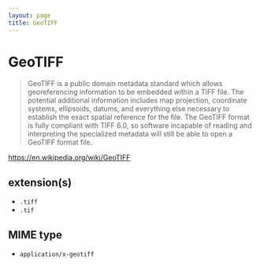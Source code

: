 ```yaml
---
layout: page
title: GeoTIFF
---
```


# GeoTIFF

> GeoTIFF is a public domain metadata standard which allows georeferencing information to be embedded within a TIFF file. The potential additional information includes map projection, coordinate systems, ellipsoids, datums, and everything else necessary to establish the exact spatial reference for the file. The GeoTIFF format is fully compliant with TIFF 6.0, so software incapable of reading and interpreting the specialized metadata will still be able to open a GeoTIFF format file.

https://en.wikipedia.org/wiki/GeoTIFF

## extension(s)

- `.tiff`
- `.tif`

## MIME type

- `application/x-geotiff`
